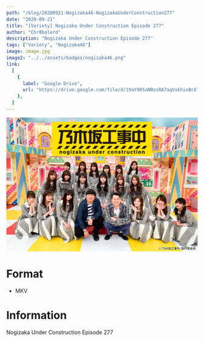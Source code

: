 ```yaml
---
path: "/blog/20200921-Nogizaka46-NogizakaUnderConstruction277"
date: "2020-09-21"
title: "[Variety] Nogizaka Under Construction Episode 277"
author: "Chr0balord"
description: "Nogizaka Under Construction Episode 277"
tags: ["Variety", "Nogizaka46"]
image: image.jpg
image2: "../../assets/badges/nogizaka46.png"
link:
  [
    {
      label: "Google Drive",
      url: "https://drive.google.com/file/d/19aY905aNBzsRA7aqVskhixBcbTn7qXpb/view?usp=sharing",
    },
  ]
---
```


![Nogizaka Under Construction Episode 277](./image.jpg)

# Format

- MKV

# Information

Nogizaka Under Construction Episode 277
